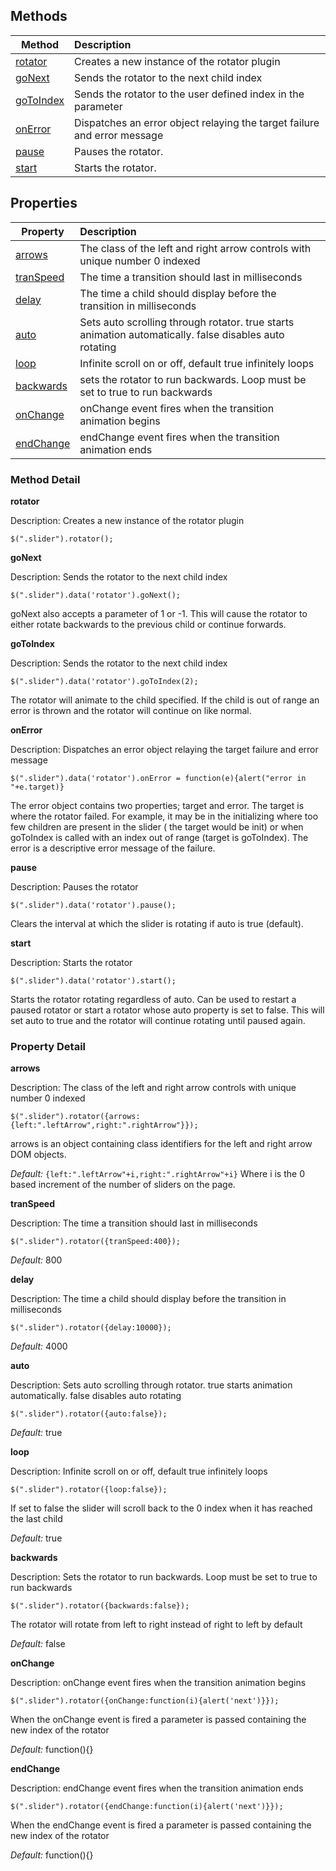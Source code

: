## Methods

| Method                  | Description                                                              |
| ----------------------- |:------------------------------------------------------------------------ |
| [rotator](#rotator)     | Creates a new instance of the rotator plugin                             |
| [goNext](#gonext)       | Sends the rotator to the next child index                                |
| [goToIndex](#gotoindex) | Sends the rotator to the user defined index in the parameter             |
| [onError](#onerror)     | Dispatches an error object relaying the target failure and error message |
| [pause](#pause)         | Pauses the rotator.                                                      |
| [start](#start)         | Starts the rotator.                                                      |


## Properties

| Property                | Description   |
| ----------------------- |:------------- |
| [arrows](#arrows)       | The class of the left and right arrow controls with unique number 0 indexed |
| [tranSpeed](#transpeed) | The time a transition should last in milliseconds     |
| [delay](#delay)         | The time a child should display before the transition in milliseconds      |
| [auto](#auto)           | Sets auto scrolling through rotator. true starts animation automatically. false disables auto rotating             |
| [loop](#loop)           | Infinite scroll on or off, default true infinitely loops      |
| [backwards](#backwards) | sets the rotator to run backwards. Loop must be set to true to run backwards      |
| [onChange](#onchange)   | onChange event fires when the transition animation begins      |
| [endChange](#endchange) | endChange event fires when the transition animation ends      |


### Method Detail
**<a name="rotator"></a>rotator**

Description: Creates a new instance of the rotator plugin
````
$(".slider").rotator();
````

**<a name="gonext"></a>goNext**

Description: Sends the rotator to the next child index
````
$(".slider").data('rotator').goNext();
````
goNext also accepts a parameter of 1 or -1. This will cause the rotator to either rotate backwards to the previous child or continue forwards.

**<a name="gotoindex"></a>goToIndex**

Description: Sends the rotator to the next child index
````
$(".slider").data('rotator').goToIndex(2);
````
The rotator will animate to the child specified. If the child is out of range an error is thrown and the rotator will continue on like normal.

**<a name="onerror"></a>onError**

Description: Dispatches an error object relaying the target failure and error message
````
$(".slider").data('rotator').onError = function(e){alert("error in "+e.target)}
````
The error object contains two properties; target and error. The target is where the rotator failed. For example, it may be in the initializing where too few children are present in the slider ( the target would be init) or when goToIndex is called with an index out of range (target is goToIndex). The error is a descriptive error message of the failure.

**<a name="pause"></a>pause**

Description: Pauses the rotator
````
$(".slider").data('rotator').pause();
````
Clears the interval at which the slider is rotating if auto is true (default).

**<a name="start"></a>start**

Description: Starts the rotator
````
$(".slider").data('rotator').start();
````
Starts the rotator rotating regardless of auto. Can be used to restart a paused rotator or start a rotator whose auto property is set to false. This will set auto to true and the rotator will continue rotating until paused again.


### Property Detail
**<a name="arrows"></a>arrows**

Description: The class of the left and right arrow controls with unique number 0 indexed
````
$(".slider").rotator({arrows:{left:".leftArrow",right:".rightArrow"}});
````
arrows is an object containing class identifiers for the left and right arrow DOM objects.

_Default:_ `{left:".leftArrow"+i,right:".rightArrow"+i}`
Where i is the 0 based increment of the number of sliders on the page.

**<a name="transpeed"></a>tranSpeed**

Description: The time a transition should last in milliseconds
````
$(".slider").rotator({tranSpeed:400});
````
_Default:_ 800

**<a name="delay"></a>delay**

Description: The time a child should display before the transition in milliseconds
````
$(".slider").rotator({delay:10000});
````
_Default:_ 4000

**<a name="auto"></a>auto**

Description: Sets auto scrolling through rotator. true starts animation automatically. false disables auto rotating
````
$(".slider").rotator({auto:false});
````
_Default:_ true

**<a name="loop"></a>loop**

Description: Infinite scroll on or off, default true infinitely loops
````
$(".slider").rotator({loop:false});
````
If set to false the slider will scroll back to the 0 index when it has reached the last child

_Default:_ true

**<a name="backwards"></a>backwards**

Description: Sets the rotator to run backwards. Loop must be set to true to run backwards
````
$(".slider").rotator({backwards:false});
````
The rotator will rotate from left to right instead of right to left by default

_Default:_ false

**<a name="onchange"></a>onChange**

Description: onChange event fires when the transition animation begins
````
$(".slider").rotator({onChange:function(i){alert('next')}});
````
When the onChange event is fired a parameter is passed containing the new index of the rotator

_Default:_ function(){}

**<a name="endchange"></a>endChange**

Description: endChange event fires when the transition animation ends
````
$(".slider").rotator({endChange:function(i){alert('next')}});
````
When the endChange event is fired a parameter is passed containing the new index of the rotator

_Default:_ function(){}